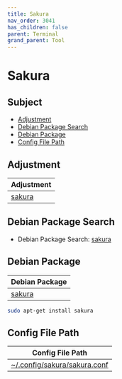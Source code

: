 ```yaml
---
title: Sakura
nav_order: 3041
has_children: false
parent: Terminal
grand_parent: Tool
---
```



# Sakura


## Subject

* [Adjustment](#adjustment)
* [Debian Package Search](#debian-package-search)
* [Debian Package](#debian-package)
* [Config File Path](#config-file-path)


## Adjustment

| Adjustment |
| --- |
| [sakura](https://github.com/samwhelp/debian-adjustment/tree/main/prototype/main/tool-config/part/sakura) |


## Debian Package Search

* Debian Package Search: [sakura](https://packages.debian.org/search?searchon=names&keywords=sakura)


## Debian Package

| Debian Package |
| --- |
| [sakura](https://packages.debian.org/stable/sakura) |

``` sh
sudo apt-get install sakura
```


## Config File Path

| Config File Path |
| --- |
| [~/.config/sakura/sakura.conf](https://github.com/samwhelp/debian-adjustment/blob/main/prototype/tool/sakura/asset/overlay/etc/skel/.config/sakura/sakura.conf) |
